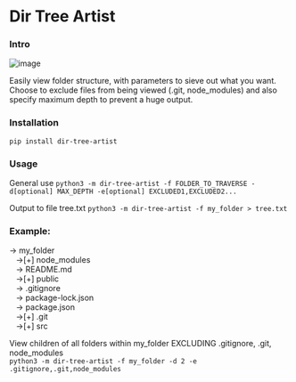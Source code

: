 # Dir Tree Artist

### Intro
![image](https://user-images.githubusercontent.com/59089164/148357706-40ed3cad-7564-44da-a520-39c8cbd77409.png)

Easily view folder structure, with parameters to sieve out what you want. Choose to exclude files from being viewed (.git, node_modules) and also specify maximum depth to prevent a huge output.

### Installation
```pip install dir-tree-artist```

### Usage
General use
```python3 -m dir-tree-artist -f FOLDER_TO_TRAVERSE -d[optional] MAX_DEPTH -e[optional] EXCLUDED1,EXCLUDED2...```

Output to file tree.txt
```python3 -m dir-tree-artist -f my_folder > tree.txt```

### Example:
-> my_folder  
&nbsp;&nbsp;&nbsp;->[+] node_modules  
&nbsp;&nbsp;&nbsp;-> README.md  
&nbsp;&nbsp;&nbsp;->[+] public  
&nbsp;&nbsp;&nbsp;-> .gitignore  
&nbsp;&nbsp;&nbsp;-> package-lock.json  
&nbsp;&nbsp;&nbsp;-> package.json  
&nbsp;&nbsp;&nbsp;->[+] .git  
&nbsp;&nbsp;&nbsp;->[+] src   

View children of all folders within my_folder EXCLUDING .gitignore, .git, node_modules   
```python3 -m dir-tree-artist -f my_folder -d 2 -e .gitignore,.git,node_modules```
